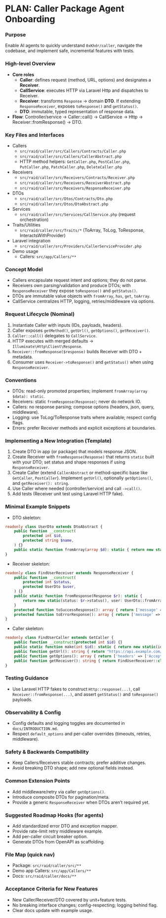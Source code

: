 <!-- 0755de80-2814-4ea9-aaaa-ef4d68532623 d49e3954-818f-408c-9cee-bbdb3fe7d4b6 -->
# PLAN: Caller Package Agent Onboarding

### Purpose

Enable AI agents to quickly understand `0xKhdr/caller`, navigate the codebase, and implement safe, incremental features with tests.

### High-level Overview

- **Core roles**
    - **Caller**: defines request (method, URL, options) and designates a **Receiver**.
    - **CallService**: executes HTTP via Laravel Http and dispatches to Receiver.
    - **Receiver**: transforms `Response` → domain **DTO**. If extending `ResponseReceiver`, exposes `toResponse()` and `getStatus()`.
    - **DTO**: immutable, typed representation of response data.
- **Flow**: Controller/service → Caller::call() → CallService → Http → Receiver::fromResponse() → DTO.

### Key Files and Interfaces

- Callers
    - `src/raid/caller/src/Callers/Contracts/Caller.php`
    - `src/raid/caller/src/Callers/CallerAbstract.php`
    - HTTP method helpers: `GetCaller.php`, `PostCaller.php`, `PutCaller.php`, `PatchCaller.php`, `DeleteCaller.php`
- Receivers
    - `src/raid/caller/src/Receivers/Contracts/Receiver.php`
    - `src/raid/caller/src/Receivers/ReceiverAbstract.php`
    - `src/raid/caller/src/Receivers/ResponseReceiver.php`
- DTOs
    - `src/raid/caller/src/Dtos/Contracts/Dto.php`
    - `src/raid/caller/src/Dtos/DtoAbstract.php`
- Services
    - `src/raid/caller/src/Services/CallService.php` (request orchestration)
- Traits/Utilities
    - `src/raid/caller/src/Traits/*` (ToArray, ToLog, ToResponse, InteractsWithProvider)
- Laravel integration
    - `src/raid/caller/src/Providers/CallerServiceProvider.php`
- Demo usage
    - Callers: `src/app/Callers/**`

### Concept Model

- Callers encapsulate request intent and options; they do not parse.
- Receivers own parsing/validation and produce DTOs; with `ResponseReceiver` they expose `toResponse()` and `getStatus()`.
- DTOs are immutable value objects with `fromArray`, `has`, `get`, `toArray`.
- CallService centralizes HTTP, logging, retries/middleware via options.

### Request Lifecycle (Nominal)

1. Instantiate Caller with inputs (IDs, payloads, headers).
2. Caller exposes `getMethod()`, `getUrl()`, `getOptions()`, `getReceiver()`.
3. `Caller::call()` delegates to `CallService`.
4. HTTP executes with merged defaults → `Illuminate\Http\Client\Response`.
5. `Receiver::fromResponse($response)` builds Receiver with DTO + metadata.
6. Consumer uses `Receiver->toResponse()` and `getStatus()` when using `ResponseReceiver`.

### Conventions

- DTOs: read-only promoted properties; implement `fromArray(array $data): static`.
- Receivers: static `fromResponse(Response)`; never do network IO.
- Callers: no response parsing; compose options (headers, json, query, middleware).
- Logging: use ToLog/ToResponse traits where available; respect config flags.
- Errors: prefer Receiver methods and explicit exceptions at boundaries.

### Implementing a New Integration (Template)

1. Create DTO in app (or package) that models response JSON.
2. Create Receiver with `fromResponse(Response)` that returns `static` built with your DTO; set status and shape responses if using `ResponseReceiver`.
3. Create Caller (extend `CallerAbstract` or method-specific base like `GetCaller`, `PostCaller`). Implement `getUrl()`, optionally `getOptions()`, and `getReceiver(): string`.
4. Use Caller where needed (controller/service) and call `->call()`.
5. Add tests (Receiver unit test using Laravel HTTP fake).

### Minimal Example Snippets

- DTO skeleton:
```php
readonly class UserDto extends DtoAbstract {
    public function __construct(
        protected int $id,
        protected string $name,
    ) {}
    public static function fromArray(array $d): static { return new static(id: $d['id'], name: $d['name']); }
}
```

- Receiver skeleton:
```php
readonly class FindUserReceiver extends ResponseReceiver {
    public function __construct(
        protected int $status,
        protected UserDto $user,
    ) {}
    public static function fromResponse(Response $r): static {
        return new static(status: $r->status(), user: UserDto::fromArray($r->json()));
    }
    protected function toSuccessResponse(): array { return ['message' => 'User found successfully', 'data' => $this->user->toArray()]; }
    protected function toErrorResponse(): array { return ['message' => 'Failed to find user']; }
}
```

- Caller skeleton:
```php
readonly class FindUserCaller extends GetCaller {
    public function __construct(protected int $id) {}
    public static function make(int $id): static { return new static(id: $id); }
    public function getUrl(): string { return "https://api.example.com/users/{$this->id}"; }
    public function getOptions(): array { return ['headers' => ['Accept' => 'application/json']]; }
    public function getReceiver(): string { return FindUserReceiver::class; }
}
```

### Testing Guidance

- Use Laravel HTTP fakes to construct `Http::response(...)`, call `Receiver::fromResponse(...)`, and assert `getStatus()` and `toResponse()` payloads.

### Observability & Config

- Config defaults and logging toggles are documented in `docs/INTRODUCTION.md`.
- Respect `default_options` and per-caller overrides (timeouts, retries, middleware).

### Safety & Backwards Compatibility

- Keep Callers/Receivers stable contracts; prefer additive changes.
- Avoid breaking DTO shape; add new optional fields instead.

### Common Extension Points

- Add middleware/retry via caller `getOptions()`.
- Introduce composite DTOs for pagination/meta.
- Provide a generic `ResponseReceiver` when DTOs aren’t required yet.

### Suggested Roadmap Hooks (for agents)

- Add standardized error DTO and exception mapper.
- Provide rate-limit retry middleware example.
- Add per-caller circuit breaker option.
- Generate DTOs from OpenAPI as scaffolding.

### File Map (quick nav)

- Package: `src/raid/caller/src/**`
- Demo app Callers: `src/app/Callers/**`
- Docs: `src/raid/caller/docs/**`

### Acceptance Criteria for New Features

- New Caller/Receiver/DTO covered by unit+feature tests.
- No breaking interface changes; config-respecting; logging behind flag.
- Clear docs update with example usage.


